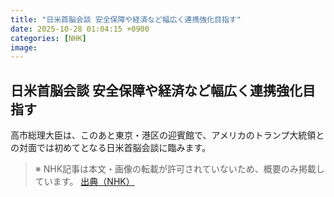 ```yaml
---
title: "日米首脳会談 安全保障や経済など幅広く連携強化目指す"
date: 2025-10-28 01:04:15 +0900
categories: [NHK]
image: 
---
```

## 日米首脳会談 安全保障や経済など幅広く連携強化目指す

高市総理大臣は、このあと東京・港区の迎賓館で、アメリカのトランプ大統領との対面では初めてとなる日米首脳会談に臨みます。

> ※ NHK記事は本文・画像の転載が許可されていないため、概要のみ掲載しています。
[出典（NHK）](http://www3.nhk.or.jp/news/html/20251028/k10014961111000.html)
